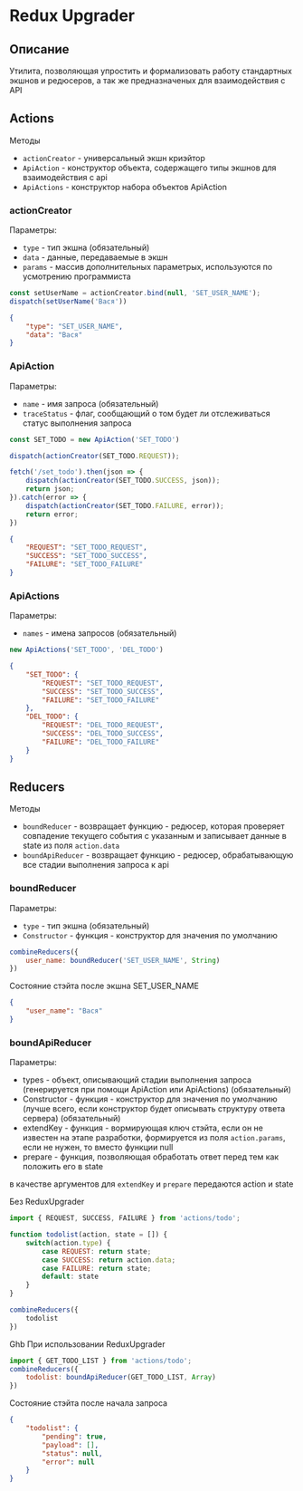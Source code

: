 Redux Upgrader
========

Описание
--------
Утилита, позволяющая упростить и формализовать работу стандартных экшнов и редюсеров, а так же предназначеных для взаимодействия с API

Actions
------------------------

Методы
* `actionCreator` - универсальный экшн криэйтор
* `ApiAction` - конструктор объекта, содержащего типы экшнов для взаимодействия с api
* `ApiActions` - конструктор набора объектов ApiAction

### actionCreator

Параметры:
* `type` - тип экшна (обязательный)
* `data` - данные, передаваемые в экшн
* `params` - массив дополнительных параметрых, используются по усмотрению программиста

```javascript
const setUserName = actionCreator.bind(null, 'SET_USER_NAME');
dispatch(setUserName('Вася'))
```

```json
{
    "type": "SET_USER_NAME",
    "data": "Вася"
}
```

### ApiAction

Параметры:
* `name` - имя запроса (обязательный)
* `traceStatus` - флаг, сообщающий о том будет ли отслеживаться статус выполнения запроса

```javascript
const SET_TODO = new ApiAction('SET_TODO')

dispatch(actionCreator(SET_TODO.REQUEST));

fetch('/set_todo').then(json => {
    dispatch(actionCreator(SET_TODO.SUCCESS, json));
    return json;
}).catch(error => {
    dispatch(actionCreator(SET_TODO.FAILURE, error));
    return error;
})
```

```json
{
    "REQUEST": "SET_TODO_REQUEST",
    "SUCCESS": "SET_TODO_SUCCESS",
    "FAILURE": "SET_TODO_FAILURE"
}
```

### ApiActions

Параметры:
* `names` - имена запросов (обязательный)

```javascript
new ApiActions('SET_TODO', 'DEL_TODO')
```

```json
{
    "SET_TODO": {
        "REQUEST": "SET_TODO_REQUEST",
        "SUCCESS": "SET_TODO_SUCCESS",
        "FAILURE": "SET_TODO_FAILURE"
    },
    "DEL_TODO": {
        "REQUEST": "DEL_TODO_REQUEST",
        "SUCCESS": "DEL_TODO_SUCCESS",
        "FAILURE": "DEL_TODO_FAILURE"
    }
}
```


Reducers
------------------------

Методы
* `boundReducer` - возвращает функцию - редюсер, которая проверяет совпадение текущего события с указанным и записывает данные в state из поля `action.data`
* `boundApiReducer` - возвращает функцию - редюсер, обрабатывающую все стадии выполнения запроса к api

### boundReducer

Параметры:
* `type` - тип экшна (обязательный)
* `Constructor` - функция - конструктор для значения по умолчанию

```javascript
combineReducers({
    user_name: boundReducer('SET_USER_NAME', String)
})
```

Состояние стэйта после экшна SET_USER_NAME
```json
{
    "user_name": "Вася"
}
```

### boundApiReducer

Параметры:
* types - объект, описывающий стадии выполнения запроса (генерируется при помощи ApiAction или ApiActions) (обязательный)
* Constructor - функция - конструктор для значения по умолчанию (лучше всего, если конструктор будет описывать структуру ответа сервера) (обязательный)
* extendKey - функция - вормирующая ключ стэйта, если он не известен на этапе разработки, формируется из поля `action.params`, если не нужен, то вместо функции null
* prepare - функция, позволяющая обработать ответ перед тем как положить его в state

в качестве аргументов для `extendKey` и `prepare` передаются action и state

Без ReduxUpgrader
```javascript
import { REQUEST, SUCCESS, FAILURE } from 'actions/todo';

function todolist(action, state = []) {
    switch(action.type) {
        case REQUEST: return state;
        case SUCCESS: return action.data;
        case FAILURE: return state;
        default: state
    }
}

combineReducers({
    todolist
})
```

Ghb При использовании ReduxUpgrader
```javascript
import { GET_TODO_LIST } from 'actions/todo';
combineReducers({
    todolist: boundApiReducer(GET_TODO_LIST, Array)
})
```

Состояние стэйта после начала запроса
```json
{
    "todolist": {
        "pending": true,
        "payload": [],
        "status": null,
        "error": null
    }
}
```